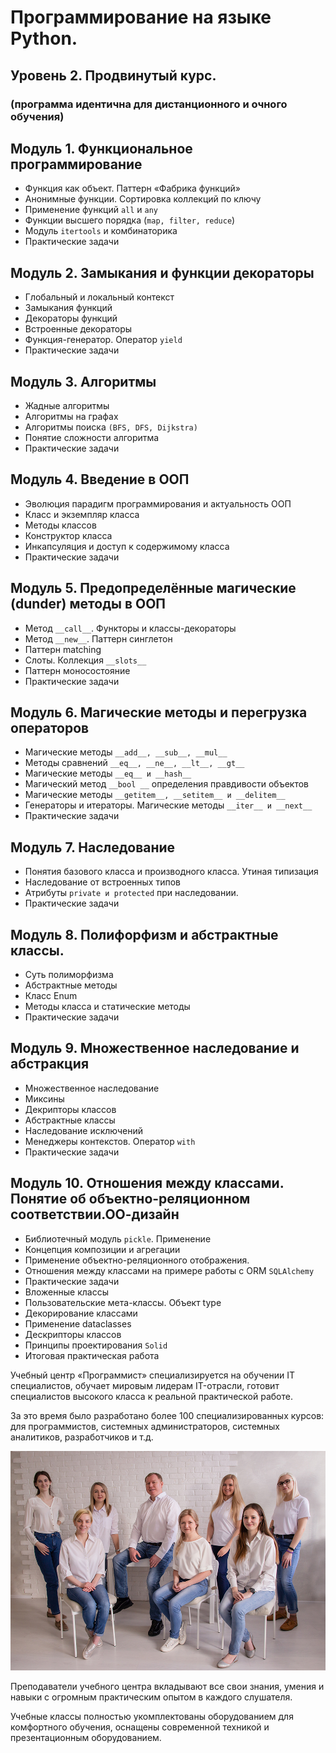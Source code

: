 # Программирование на языке Python. 
## Уровень 2. Продвинутый курс.
### (программа идентична для дистанционного и очного обучения)

## Модуль 1. Функциональное программирование

*	Функция как объект. Паттерн «Фабрика функций»
*	Анонимные функции. Сортировка коллекций по ключу
*	Применение функций `all` и `any`
*	Функции высшего порядка (`map, filter, reduce`)
*	Модуль `itertools` и комбинаторика
*	Практические задачи

## Модуль 2. Замыкания и функции декораторы

*	Глобальный и локальный контекст
*	Замыкания функций
*	Декораторы функций
*	Встроенные декораторы
*	Функция-генератор. Оператор `yield`
*	Практические задачи

## Модуль 3. Алгоритмы

*	Жадные алгоритмы
*	Алгоритмы на графах
*	Алгоритмы поиска `(BFS, DFS, Dijkstra)`
*	Понятие сложности алгоритма
*	Практические задачи

## Модуль 4. Введение в ООП
*	Эволюция парадигм программирования и актуальность ООП
*	Класс и экземпляр класса
*	Методы классов
*	Конструктор класса
*	Инкапсуляция и доступ к содержимому класса
*	Практические задачи

## Модуль 5. Предопределённые магические (dunder) методы в ООП

*	Метод `__call__`. Функторы и классы-декораторы
*	Метод `__new__`. Паттерн синглетон
*	Паттерн matching
*	Слоты. Коллекция `__slots__`
*	Паттерн моносостояние
*	Практические задачи


## Модуль 6. Магические методы и перегрузка операторов

*	Магические методы `__add__, __sub__, __mul__`
*	Методы сравнений `__eq__, __ne__, __lt__, __gt__` 
*	Магические методы `__eq__ и __hash__`
*	Магический метод `__bool __` определения правдивости объектов
*	Магические методы `__getitem__, __setitem__ и __delitem__`
*	Генераторы и итераторы. Магические методы `__iter__ и __next__`
*	Практические задачи

## Модуль 7. Наследование 

*	Понятия базового класса и производного класса. Утиная типизация
*	Наследование от встроенных типов
*	Атрибуты `private и protected` при наследовании. 
*	Практические задачи

## Модуль 8. Полифорфизм и абстрактные классы. 

*	Суть полиморфизма
*	Абстрактные методы
*	Класс Enum
*	Методы класса и статические методы
*	Практические задачи

## Модуль 9. Множественное наследование и абстракция 

*	Множественное наследование
*	Миксины
*	Декрипторы классов
*	Абстрактные классы
*	Наследование исключений
*	Менеджеры контекстов. Оператор `with`
*	Практические задачи

## Модуль 10. Отношения между классами. Понятие об объектно-реляционном соответствии.ОО-дизайн

*	Библиотечный модуль `pickle`. Применение
*	Концепция композиции и агрегации
*	Применение объектно-реляционного отображения. 
*	Отношения между классами на примере работы c ORM `SQLAlchemy`
*	Практические задачи
*	Вложенные классы
*	Пользовательские мета-классы. Объект type
*	Декорирование классами
*	Применение dataclasses
*	Дескрипторы классов
*	Принципы проектирования `Solid`
*	Итоговая практическая работа



Учебный центр «Программист» специализируется на обучении IT специалистов, обучает мировым лидерам IT-отрасли, готовит специалистов высокого класса к реальной практической работе.

За это время было разработано более 100 специализированных курсов: для программистов, системных администраторов, системных аналитиков, разработчиков и т.д.

![alt text](img/shift.png)


Преподаватели учебного центра вкладывают все свои знания, умения и навыки с огромным практическим опытом в каждого слушателя.

Учебные классы полностью укомплектованы оборудованием для комфортного обучения, оснащены современной техникой и презентационным оборудованием.
